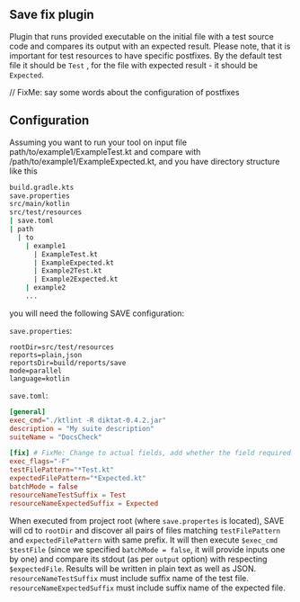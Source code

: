 ## Save fix plugin
Plugin that runs provided executable on the initial file with a test source code and compares its output with an expected result.
Please note, that it is important for test resources to have specific postfixes. By the default test file it should be `Test`
, for the file with expected result - it should be `Expected`.

// FixMe: say some words about the configuration of postfixes

## Configuration
Assuming you want to run your tool on input file path/to/example1/ExampleTest.kt and compare with /path/to/example1/ExampleExpected.kt,
and you have directory structure like this
```bash
build.gradle.kts
save.properties
src/main/kotlin
src/test/resources
| save.toml
| path
  | to
    | example1
      | ExampleTest.kt
      | ExampleExpected.kt
      | Example2Test.kt
      | Example2Expected.kt
    | example2
    ...
```
you will need the following SAVE configuration:

`save.properties`:
```properties
rootDir=src/test/resources
reports=plain,json
reportsDir=build/reports/save
mode=parallel
language=kotlin
```

`save.toml`:
```toml
[general]
exec_cmd="./ktlint -R diktat-0.4.2.jar"
description = "My suite description"
suiteName = "DocsCheck"

[fix] # FixMe: Change to actual fields, add whether the field required or optional
exec_flags="-F"
testFilePattern="*Test.kt"
expectedFilePattern="*Expected.kt"
batchMode = false
resourceNameTestSuffix = Test
resourceNameExpectedSuffix = Expected
```

When executed from project root (where `save.propertes` is located), SAVE will cd to `rootDir` and discover all pairs of files
matching `testFilePattern` and `expectedFilePattern` with same prefix. It will then execute `$exec_cmd $testFile` (since we specified
`batchMode = false`, it will provide inputs one by one) and compare its stdout (as per `output` option) with respecting `$expectedFile`.
Results will be written in plain text as well as JSON.
`resourceNameTestSuffix` must include suffix name of the test file. `resourceNameExpectedSuffix` must include suffix name of the expected file.
